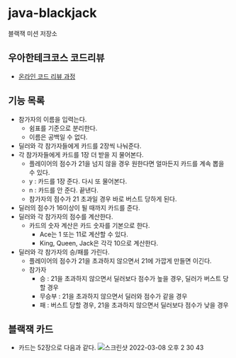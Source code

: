 # java-blackjack

블랙잭 미션 저장소

## 우아한테크코스 코드리뷰

- [온라인 코드 리뷰 과정](https://github.com/woowacourse/woowacourse-docs/blob/master/maincourse/README.md)

## 기능 목록
- 참가자의 이름을 입력는다.
  - 쉼표를 기준으로 분리한다.
  - 이름은 공백일 수 없다. 
- 딜러와 각 참가자들에게 카드를 2장씩 나눠준다.
- 각 참가자들에게 카드를 1장 더 받을 지 물어본다. 
  - 플레이어의 점수가 21을 넘지 않을 경우 원한다면 얼마든지 카드를 계속 뽑을 수 있다.
  - y : 카드를 1장 준다. 다시 또 물어본다.
  - n : 카드를 안 준다. 끝낸다.
  - 참가자의 점수가 21 초과일 경우 바로 버스트 당하게 된다.
- 딜러의 점수가 16이상이 될 때까지 카드를 준다.
- 딜러와 각 참가자의 점수를 계산한다.
  - 카드의 숫자 계산은 카드 숫자를 기본으로 한다.
    - Ace는 1 또는 11로 계산할 수 있다.
    - King, Queen, Jack은 각각 10으로 계산한다.
- 딜러와 각 참가자의 승/패를 가린다.
  - 플레이어의 점수가 21을 초과하지 않으면서 21에 가깝게 만들면 이긴다.
  - 참가자
    - 승 : 21을 초과하지 않으면서 딜러보다 점수가 높을 경우, 딜러가 버스트 당할 경우
    - 무승부 : 21을 초과하지 않으면서 딜러와 점수가 같을 경우
    - 패 : 버스트 당할 경우, 21을 초과하지 않으면서 딜러보다 점수가 낮을 경우
    
## 블랙잭 카드
- 카드는 52장으로 다음과 같다.
  ![스크린샷 2022-03-08 오후 2 30 43](https://user-images.githubusercontent.com/45311765/157176620-4eb06947-3a8e-4969-9f56-d162f18f25c4.png)
